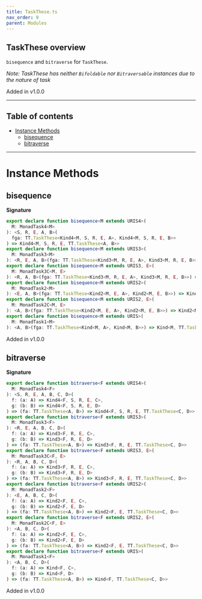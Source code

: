 ```yaml
---
title: TaskThese.ts
nav_order: 9
parent: Modules
---
```


## TaskThese overview

`bisequence` and `bitraverse` for `TaskThese`.

_Note: TaskThese has neither `Bifoldable` nor `Bitraversable` instances due to the
nature of task_

Added in v1.0.0

---

<h2 class="text-delta">Table of contents</h2>

- [Instance Methods](#instance-methods)
  - [bisequence](#bisequence)
  - [bitraverse](#bitraverse)

---

# Instance Methods

## bisequence

**Signature**

```ts
export declare function bisequence<M extends URIS4>(
  M: MonadTask4<M>
): <S, R, E, A, B>(
  fga: TT.TaskThese<Kind4<M, S, R, E, A>, Kind4<M, S, R, E, B>>
) => Kind4<M, S, R, E, TT.TaskThese<A, B>>
export declare function bisequence<M extends URIS3>(
  M: MonadTask3<M>
): <R, E, A, B>(fga: TT.TaskThese<Kind3<M, R, E, A>, Kind3<M, R, E, B>>) => Kind3<M, R, E, TT.TaskThese<A, B>>
export declare function bisequence<M extends URIS3, E>(
  M: MonadTask3C<M, E>
): <R, A, B>(fga: TT.TaskThese<Kind3<M, R, E, A>, Kind3<M, R, E, B>>) => Kind3<M, R, E, TT.TaskThese<A, B>>
export declare function bisequence<M extends URIS2>(
  M: MonadTask2<M>
): <E, A, B>(fga: TT.TaskThese<Kind2<M, E, A>, Kind2<M, E, B>>) => Kind2<M, E, TT.TaskThese<A, B>>
export declare function bisequence<M extends URIS2, E>(
  M: MonadTask2C<M, E>
): <A, B>(fga: TT.TaskThese<Kind2<M, E, A>, Kind2<M, E, B>>) => Kind2<M, E, TT.TaskThese<A, B>>
export declare function bisequence<M extends URIS>(
  M: MonadTask1<M>
): <A, B>(fga: TT.TaskThese<Kind<M, A>, Kind<M, B>>) => Kind<M, TT.TaskThese<A, B>>
```

Added in v1.0.0

## bitraverse

**Signature**

```ts
export declare function bitraverse<F extends URIS4>(
  M: MonadTask4<F>
): <S, R, E, A, B, C, D>(
  f: (a: A) => Kind4<F, S, R, E, C>,
  g: (b: B) => Kind4<F, S, R, E, D>
) => (fa: TT.TaskThese<A, B>) => Kind4<F, S, R, E, TT.TaskThese<C, D>>
export declare function bitraverse<F extends URIS3>(
  M: MonadTask3<F>
): <R, E, A, B, C, D>(
  f: (a: A) => Kind3<F, R, E, C>,
  g: (b: B) => Kind3<F, R, E, D>
) => (fa: TT.TaskThese<A, B>) => Kind3<F, R, E, TT.TaskThese<C, D>>
export declare function bitraverse<F extends URIS3, E>(
  M: MonadTask3C<F, E>
): <R, A, B, C, D>(
  f: (a: A) => Kind3<F, R, E, C>,
  g: (b: B) => Kind3<F, R, E, D>
) => (fa: TT.TaskThese<A, B>) => Kind3<F, R, E, TT.TaskThese<C, D>>
export declare function bitraverse<F extends URIS2>(
  M: MonadTask2<F>
): <E, A, B, C, D>(
  f: (a: A) => Kind2<F, E, C>,
  g: (b: B) => Kind2<F, E, D>
) => (fa: TT.TaskThese<A, B>) => Kind2<F, E, TT.TaskThese<C, D>>
export declare function bitraverse<F extends URIS2, E>(
  M: MonadTask2C<F, E>
): <A, B, C, D>(
  f: (a: A) => Kind2<F, E, C>,
  g: (b: B) => Kind2<F, E, D>
) => (fa: TT.TaskThese<A, B>) => Kind2<F, E, TT.TaskThese<C, D>>
export declare function bitraverse<F extends URIS>(
  M: MonadTask1<F>
): <A, B, C, D>(
  f: (a: A) => Kind<F, C>,
  g: (b: B) => Kind<F, D>
) => (fa: TT.TaskThese<A, B>) => Kind<F, TT.TaskThese<C, D>>
```

Added in v1.0.0
